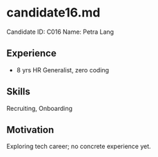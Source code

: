 # candidate16.md
Candidate ID: C016
Name: Petra Lang

## Experience
- 8 yrs HR Generalist, zero coding

## Skills
Recruiting, Onboarding

## Motivation
Exploring tech career; no concrete experience yet.